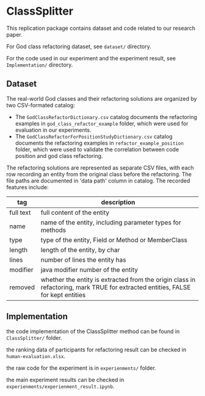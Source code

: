# ClassSplitter

This replication package contains dataset and code related to our research paper.

For God class refactoring dataset, see `dataset/` directory.

For the code used in our experiment and the experiment result, see `Implementation/` directory.

## Dataset

The real-world God classes and their refactoring solutions are organized by two CSV-formated catalog: 

* The `GodClassRefactorDictionary.csv` catalog documents the refactoring examples in `god_class_refactor_example` folder, which were used for evaluation in our experiments.
* The `GodClassRefactorForPositionStudyDictionary.csv` catalog documents the refactoring examples in `refactor_example_position` folder, which were used to validate the correlation between code position and god class refactoring. 

The refactoring solutions are represented as separate CSV files, with each row recording an entity from the original class before the refactoring. The file paths are documented in 'data path' column in catalog. The recorded features include: 

| tag       | description                                                  |
| --------- | ------------------------------------------------------------ |
| full text | full content of the entity                                   |
| name      | name of the entity, including parameter types for methods    |
| type      | type of the entity, Field or Method or MemberClass           |
| length    | length of the entity, by char                                |
| lines     | number of lines the entity has                               |
| modifier  | java modifier number of the entity                           |
| removed   | whether the entity is extracted from the origin class in refactoring, mark TRUE for extracted entities, FALSE for kept entities |

## Implementation

the code implementation of the ClassSplitter method can be found in `ClassSplitter/` folder.

the ranking data of participants for refactoring result can be checked in `human-evaluation.xlsx`.

the raw code for the experiment is in `experienments/` folder.

the main experiment results can be checked in `experienments/experienment_result.ipynb`.
